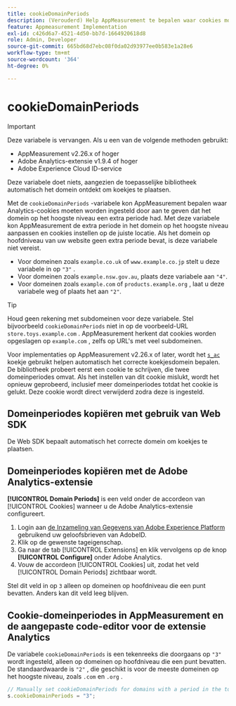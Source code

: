 ```yaml
---
title: cookieDomainPeriods
description: (Verouderd) Help AppMeasurement te bepalen waar cookies moeten worden opgeslagen wanneer het domein op hoofdniveau van een website een punt bevat.
feature: Appmeasurement Implementation
exl-id: c426d6a7-4521-4d50-bb7d-1664920618d8
role: Admin, Developer
source-git-commit: 665bd68d7ebc08f0da02d93977ee0b583e1a28e6
workflow-type: tm+mt
source-wordcount: '364'
ht-degree: 0%

---
```


# cookieDomainPeriods

>[!IMPORTANT]
>Deze variabele is vervangen. Als u een van de volgende methoden gebruikt:
>
>* AppMeasurement v2.26.x of hoger
>* Adobe Analytics-extensie v1.9.4 of hoger
>* Adobe Experience Cloud ID-service
>
>Deze variabele doet niets, aangezien de toepasselijke bibliotheek automatisch het domein ontdekt om koekjes te plaatsen.

Met de `cookieDomainPeriods` -variabele kon AppMeasurement bepalen waar Analytics-cookies moeten worden ingesteld door aan te geven dat het domein op het hoogste niveau een extra periode had. Met deze variabele kon AppMeasurement de extra periode in het domein op het hoogste niveau aanpassen en cookies instellen op de juiste locatie. Als het domein op hoofdniveau van uw website geen extra periode bevat, is deze variabele niet vereist.

* Voor domeinen zoals `example.co.uk` of `www.example.co.jp` stelt u deze variabele in op `"3"` .
* Voor domeinen zoals `example.nsw.gov.au`, plaats deze variabele aan `"4"`.
* Voor domeinen zoals `example.com` of `products.example.org` , laat u deze variabele weg of plaats het aan `"2"`.

>[!TIP]
>
>Houd geen rekening met subdomeinen voor deze variabele. Stel bijvoorbeeld `cookieDomainPeriods` niet in op de voorbeeld-URL `store.toys.example.com` . AppMeasurement herkent dat cookies worden opgeslagen op `example.com` , zelfs op URL&#39;s met veel subdomeinen.

Voor implementaties op AppMeasurement v2.26.x of later, wordt het [`s_ac` ](https://experienceleague.adobe.com/nl/docs/core-services/interface/data-collection/cookies/analytics) koekje gebruikt helpen automatisch het correcte koekjesdomein bepalen. De bibliotheek probeert eerst een cookie te schrijven, die twee domeinperiodes omvat. Als het instellen van dit cookie mislukt, wordt het opnieuw geprobeerd, inclusief meer domeinperiodes totdat het cookie is gelukt. Deze cookie wordt direct verwijderd zodra deze is ingesteld.

## Domeinperiodes kopiëren met gebruik van Web SDK

De Web SDK bepaalt automatisch het correcte domein om koekjes te plaatsen.

## Domeinperiodes kopiëren met de Adobe Analytics-extensie

**[!UICONTROL Domain Periods]** is een veld onder de accordeon van [!UICONTROL Cookies] wanneer u de Adobe Analytics-extensie configureert.

1. Login aan [ de Inzameling van Gegevens van Adobe Experience Platform ](https://experience.adobe.com/data-collection) gebruikend uw geloofsbrieven van AdobeID.
1. Klik op de gewenste tageigenschap.
1. Ga naar de tab [!UICONTROL Extensions] en klik vervolgens op de knop **[!UICONTROL Configure]** onder Adobe Analytics.
1. Vouw de accordeon [!UICONTROL Cookies] uit, zodat het veld [!UICONTROL Domain Periods] zichtbaar wordt.

Stel dit veld in op `3` alleen op domeinen op hoofdniveau die een punt bevatten. Anders kan dit veld leeg blijven.

## Cookie-domeinperiodes in AppMeasurement en de aangepaste code-editor voor de extensie Analytics

De variabele `cookieDomainPeriods` is een tekenreeks die doorgaans op `"3"` wordt ingesteld, alleen op domeinen op hoofdniveau die een punt bevatten. De standaardwaarde is `"2"` , die geschikt is voor de meeste domeinen op het hoogste niveau, zoals `.com` en `.org` .

```js
// Manually set cookieDomainPeriods for domains with a period in the top-level domain, such as www.example.co.uk
s.cookieDomainPeriods = "3";
```
